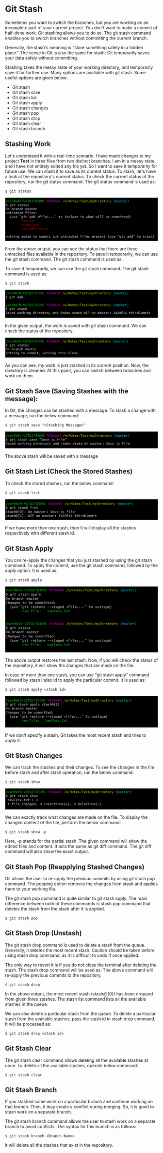 # Git Stash
Sometimes you want to switch the branches, but you are working on an incomplete part of your current project. You don't want to make a commit of half-done work. Git stashing allows you to do so. The git stash command enables you to switch branches without committing the current branch.

Generally, the stash's meaning is "store something safely in a hidden place." The sense in Git is also the same for stash; Git temporarily saves your data safely without committing.

Stashing takes the messy state of your working directory, and temporarily save it for further use. Many options are available with git stash. Some useful options are given below:

- Git stash
- Git stash save
- Git stash list
- Git stash apply
- Git stash changes
- Git stash pop
- Git stash drop
- Git stash clear
- Git stash branch

## Stashing Work
Let's understand it with a real-time scenario. I have made changes to my project **Test** in three files from two distinct branches. I am in a messy state, and I have not entirely edited any file yet. So I want to save it temporarily for future use. We can stash it to save as its current status. To stash, let's have a look at the repository's current status. To check the current status of the repository, run the git status command. The git status command is used as:

```
$ git status  
```

![status](image/status.png)

From the above output, you can see the status that there are three untracked files available in the repository. To save it temporarily, we can use the git stash command. The git stash command is used as:

To save it temporarily, we can use the git stash command. The git stash command is used as:
```
$ git stash  
```

![stash](image/stash.png)

In the given output, the work is saved with git stash command. We can check the status of the repository.

![stash2](image/status2.png)

As you can see, my work is just stashed in its current position. Now, the directory is cleaned. At this point, you can switch between branches and work on them.

## Git Stash Save (Saving Stashes with the message):
In Git, the changes can be stashed with a message. To stash a change with a message, run the below command:
```
$ git stash save "<Stashing Message>"  
```

![save](image/s-save.png)

The above stash will be saved with a message

## Git Stash List (Check the Stored Stashes)
To check the stored stashes, run the below command:
```
$ git stash list  
```

![list](image/list.png)

If we have more than one stash, then It will display all the stashes respectively with different stash id.

## Git Stash Apply
You can re-apply the changes that you just stashed by using the git stash command. To apply the commit, use the git stash command, followed by the apply option. It is used as:
```
$ git stash apply  
```

![apply](image/apply.png)

The above output restores the last stash. Now, if you will check the status of the repository, it will show the changes that are made on the file. 

In case of more than one stash, you can use "git stash apply" command followed by stash index id to apply the particular commit. It is used as:

```
$ git stash apply <stash id>  
```

![id](image/stash-id.png)

If we don't specify a stash, Git takes the most recent stash and tries to apply it.

## Git Stash Changes
We can track the stashes and their changes. To see the changes in the file before stash and after stash operation, run the below command:

```
$ git stash show  
```

![show](image/changes.png)

We can exactly track what changes are made on the file. To display the changed content of the file, perform the below command:

```
$ git stash show -p  
```

Here, -p stands for the partial stash. The given command will show the edited files and content. It acts the same as git diff command. The git diff command will also show the exact output.

## Git Stash Pop (Reapplying Stashed Changes)
Git allows the user to re-apply the previous commits by using git stash pop command. The popping option removes the changes from stash and applies them to your working file.

The git stash pop command is quite similar to git stash apply. The main difference between both of these commands is stash pop command that deletes the stash from the stack after it is applied.
```
$ git stash pop  
```

## Git Stash Drop (Unstash)
The git stash drop command is used to delete a stash from the queue. Generally, it deletes the most recent stash. Caution should be taken before using stash drop command, as it is difficult to undo if once applied.

The only way to revert it is if you do not close the terminal after deleting the stash. The stash drop command will be used as:
The above command will re-apply the previous commits to the repository.

```
$ git stash drop  
```

In the above output, the most recent stash (stash@{0}) has been dropped from given three stashes. The stash list command lists all the available stashes in the queue.

We can also delete a particular stash from the queue. To delete a particular stash from the available stashes, pass the stash id in stash drop command. It will be processed as:
```
$ git stash drop <stash id>  
```

## Git Stash Clear
The git stash clear command allows deleting all the available stashes at once. To delete all the available stashes, operate below command:
```
$ git stash clear  
```

## Git Stash Branch
If you stashed some work on a particular branch and continue working on that branch. Then, it may create a conflict during merging. So, it is good to stash work on a separate branch.

The git stash branch command allows the user to stash work on a separate branch to avoid conflicts. The syntax for this branch is as follows:
```
$ git stash branch <Branch Name>  
```
it will delete all the stashes that exist in the repository.
